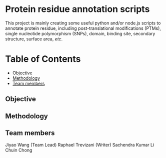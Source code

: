 # Protein residue annotation scripts

This project is mainly creating some useful python and/or node.js scripts to annotate protein residue, including post-translational modifications (PTMs), single nucleotide polymorphism (SNPs), domain, binding site, secondary structure, surface area, *etc*. 

Table of Contents
====================
- [Objective](#objective)
- [Methodology](#methodology)
- [Team members](#team-members)

## Objective 

## Methodology 

## Team members
Jiyao Wang (Team Lead)
Raphael Trevizani (Writer)
Sachendra Kumar 
Li Chuin Chong
